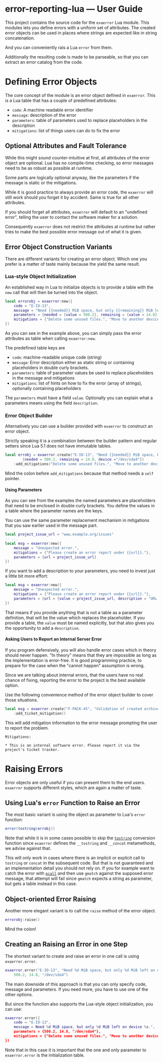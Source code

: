 # error-reporting-lua &mdash; User Guide

This project contains the source code for the `exaerror` Lua module. This modules lets you define errors with a uniform set of attributes. The created error objects can be used in places where strings are expected like in string concatenation.

And you can conveniently rais a Lua `error` from them.

Additionally the resulting code is made to be parseable, so that you can extract an error catalog from the code.

# Defining Error Objects

The core concept of the module is an error object defined in `exaerror`. This is a Lua table that has a couple of predefined attributes:

* `code`: A machine readable error identifier
* `message`: description of the error
* `parameters`: table of parameters used to replace placeholders in the description
* `mitigations`: list of things users can do to fix the error

## Optional Attributes and Fault Tolerance

While this might sound counter-intuitive at first, all attributes of the error object are optional. Lua has no compile-time checking, so error messages need to be as robust as possible at runtime.

Some parts are logically optional anyway, like the parameters if the message is static or the mitigations.

While it is good practice to always provide an error code, the `exaerror` will still work should you forget it by accident. Same is true for all other attributes.

If you should forget all attributes, `exaerror` will default to an "undefined error", telling the user to contact the software maker for a solution.

Consequently `exaerror` does not restrict the attributes at runtime but rather tries to make the best possible error message out of what it is given.

## Error Object Construction Variants

There are different variants for creating an error object. Which one you prefer is a matter of taste mainly because the yield the same result.

### Lua-style Object Initialization

An established way in Lua to initialize objects is to provide a table with the `new` call that will then be turned into the object.

```lua
local errorobj = exaerror:new({
    code = "E-IO-13",
    message = "Need {{needed}} MiB space, but only {{remaining}} MiB left on device {{device}}.",
    parameters = {needed = {value = 500.2}, remaining = {value = 14.8}, device = {value = "/dev/sda4"}},
    mitigations = {"Delete some unused files.", "Move to another device."}
})
```

As you can see in the example above, you can simply pass the error attributes as table when calling `exaerror:new`.

The predefined table keys are

* `code`: machine-readable unique code (string)
* `message`: Error description either as static string or containing placeholders in double curly brackets.
* `parameters`: table of parameter values be used to replace placeholders in the message and mitigations
* `mitigations`: list of hints on how to fix the error (array of strings), optionally containing placeholders

The `parameters` must have a field `value`. Optionally you can explain what a parameters means using the field `description`.

### Error Object Builder

Alternatively you can use a builder provided with `exaerror` to construct an error object.

Strictly speaking it is a combination between the builder pattern and regular setters since Lua 5.1 does not have immutable tables.

```lua
local errobj = exaerror.create("E-IO-13", "Need {{needed}} MiB space, but only {{remaining}} MiB left on device {{device}}.",
        {needed = 500.2, remaining = 14.8, device ="/dev/sda4"})
    :add_mitigations("Delete some unused files.", "Move to another device.")
```

Mind the colon before `add_mitigations` because that method needs a `self` pointer.

#### Using Parameters

As you can see from the examples the named parameters are placeholders that need to be enclosed in double curly brackets. You define the values in a table where the parameter names are the keys.

You can use the same parameter replacement mechanism in mitigations that you saw earlier used in the message part.

```lua
local project_issue_url = "www.example.org/issues"
-- ...
local msg = exaerror:new({
    message = "Unexpected error.",
    mitigations = {"Please create an error report under {{url}}."},
    parameters = {url = project_issue_url}
})
```

If you want to add a description to your parameters, you need to invest just a little bit more effort:

```lua
local msg = exaerror:new({
    message = "Unexpected error.",
    mitigations = {"Please create an error report under {{url}}."},
    parameters = {url = {value = project_issue_url, description = "URL under which you can raise issue tickets"}}
})
```

That means if you provide anything that is not a table as a parameter definition, that will be the value which replaces the placeholder.
If you provide a table, the `value` must be named explicitly, but that also gives you the opportunity to add a `description`.

#### Asking Users to Report an Internal Server Error

If you program defensively, you will also handle error cases which in theory should never happen. "In theory" means that they are impossible as long as the implementation is error-free. It is good programming practice, to prepare for the case when the "cannot happen" assumption is wrong.

Since we are talking about internal errors, that the users have no real chance of fixing, reporting the error to the project is the best available option.

Use the following convenience method of the error object builder to cover those situations.

```lua
local msg = exaerror.create("F-PACK-45", "Validation of created archive failed. Checksums do not match.")
    :add_ticket_mitigation()
```

This will add mitigation information to the error message prompting the user to report the problem.

```
Mitigations:

* This is an internal software error. Please report it via the project's ticket tracker.
```

# Raising Errors

Error objects are only useful if you can present them to the end users. `exaerror` supports different styles, which are again a matter of taste.

## Using Lua's `error` Function to Raise an Error

The most basic variant is using the object as parameter to Lua's `error` function:

```lua
error(tostring(errobj))
```

Note that while it is in some cases possible to skip the [`tostring`](https://www.lua.org/manual/5.1/manual.html#pdf-tostring) conversion function since `exaerror` defines the `__tostring` and `__concat` metamethods, we advise against that.

This will only work in cases where there is an implicit or explicit call to `tostring` or `concat` in the subsequent code. But that is not guaranteed and an implementation detail you should not rely on. If you for example want to catch the error with [`pcall`](https://www.lua.org/manual/5.1/manual.html#pdf-pcall) and then use `gmatch` against the supposed error message, that attempt will fail since `gmatch` expects a string as parameter, but gets a table instead in this case.

## Object-oriented Error Raising

Another more elegant variant is to call the `raise` method of the error object.

```lua
errorobj:raise()
```

Mind the colon!

## Creating an Raising an Error in one Step

The shortest variant to create and raise an error in one call is using `exaerror.error`.

```lua
exaerror.error("E-IO-13", "Need %d MiB space, but only %d MiB left on device %s.",
    500.2, 14.8, "/dev/sda4")
```

The main downside of this approach is that you can only specify code, message and parameters. If you need more, you have to use one of the other options.

But since the function also supports the Lua-style object initialization, you can use:

```lua
exaerror.error({
    code = "E-IO-13",
    message = Need %d MiB space, but only %d MiB left on device %s.",
    parameters = {500.2, 14.8, "/dev/sda4"},
    mitigations = {"Delete some unused files.", "Move to another device."}
})
```

Note that in this case it is important that the one and only parameter to `exaerror.error` is the initialization table.
